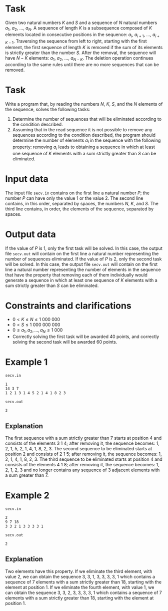 # Task

Given two natural numbers $K$ and $S$ and a sequence of $N$ natural numbers $a_1$, $a_2$, $\dots$, $a_N$. A sequence of length $K$ is a subsequence composed of $K$ elements located in consecutive positions in the sequence: $a_i$, $a_{i+1}$, $\dots$, $a_{i+K-1}$. Traversing the sequence from left to right, starting with the first element, the first sequence of length $K$ is removed if the sum of its elements is strictly greater than the number $S$. After the removal, the sequence will have $N - K$ elements: $a_1$, $a_2$, $\dots$, $a_{N-K}$. The deletion operation continues according to the same rules until there are no more sequences that can be removed.

# Task

Write a program that, by reading the numbers $N$, $K$, $S$, and the $N$ elements of the sequence, solves the following tasks:
1. Determine the number of sequences that will be eliminated according to the condition described.
2. Assuming that in the read sequence it is not possible to remove any sequences according to the condition described, the program should determine the number of elements $a_i$ in the sequence with the following property: removing $a_i$ leads to obtaining a sequence in which at least one sequence of $K$ elements with a sum strictly greater than $S$ can be eliminated.

# Input data

The input file `secv.in` contains on the first line a natural number $P$; the number $P$ can have only the value $1$ or the value $2$. The second line contains, in this order, separated by spaces, the numbers $N$, $K$, and $S$. The third line contains, in order, the elements of the sequence, separated by spaces.

# Output data

If the value of $P$ is $1$, only the first task will be solved. In this case, the output file `secv.out` will contain on the first line a natural number representing the number of sequences eliminated.
If the value of $P$ is $2$, only the second task will be solved. In this case, the output file `secv.out` will contain on the first line a natural number representing the number of elements in the sequence that have the property that removing each of them individually would generate a sequence in which at least one sequence of $K$ elements with a sum strictly greater than $S$ can be eliminated.

# Constraints and clarifications

* $0 < K \leq N \leq 1 \ 000 \ 000$ 
* $0 < S \leq 1 \ 000 \ 000 \ 000$
* $0 \leq a_1, a_2, \dots, a_N \leq 1 \ 000$
* Correctly solving the first task will be awarded $40$ points, and correctly solving the second task will be awarded $60$ points.

# Example 1

`secv.in`
```
1
14 3 7
1 2 1 3 1 4 5 2 1 4 1 8 2 3
```

`secv.out`
```
3
```

## Explanation

The first sequence with a sum strictly greater than $7$ starts at position $4$ and consists of the elements $3 \ 1 \ 4$; after removing it, the sequence becomes:
$1$, $2$, $1$, $5$, $2$, $1$, $4$, $1$, $8$, $2$, $3$. The second sequence to be eliminated starts at position $2$ and consists of $2 \ 1 \ 5$; after removing it, the sequence becomes: $1$, $2$, $1$, $4$, $1$, $8$, $2$, $3$. The third sequence to be eliminated starts at position $4$ and consists of the elements $4 \ 1 \ 8$; after removing it, the sequence becomes: $1$, $2$, $1$, $2$, $3$ and no longer contains any sequence of $3$ adjacent elements with a sum greater than $7$.

# Example 2

`secv.in`
```
2
9 7 18
3 3 2 1 3 3 3 3 1
```

`secv.out`
```
2
```

## Explanation

Two elements have this property. If we eliminate the third element, with value $2$, we can obtain the sequence $3$, $3$, $1$, $3$, $3$, $3$, $3$, $1$ which contains a sequence of $7$ elements with a sum strictly greater than $18$, starting with the element at position $1$. If we eliminate the fourth element, with value $1$, we can obtain the sequence $3$, $3$, $2$, $3$, $3$, $3$, $3$, $1$ which contains a sequence of $7$ elements with a sum strictly greater than $18$, starting with the element at position $1$.